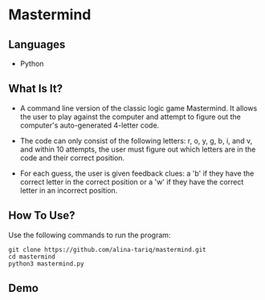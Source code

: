 # Mastermind

## Languages
* Python

## What Is It?
- A command line version of the classic logic game Mastermind. It allows the user to play
against the computer and attempt to figure out the computer's auto-generated 4-letter code.

- The code can only consist of the following letters: r, o, y, g, b, i, and v, and within 10
attempts, the user must figure out which letters are in the code and their correct position.

- For each guess, the user is given feedback clues: a 'b' if they have the correct letter in
the correct position or a 'w' if they have the correct letter in an incorrect position.

## How To Use?
Use the following commands to run the program:
```
git clone https://github.com/alina-tariq/mastermind.git
cd mastermind
python3 mastermind.py
```

## Demo
